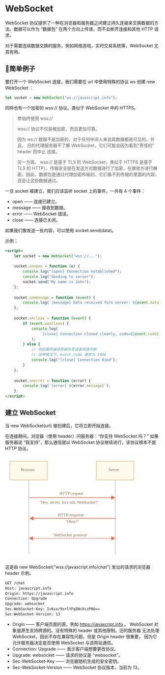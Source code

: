 # WebSocket

WebSocket 协议提供了一种在浏览器和服务器之间建立持久连接来交换数据的方法。数据可以作为 “数据包” 在两个方向上传递，而不会断开连接和其他 HTTP 请求。

对于需要连续数据交换的服务，例如网络游戏，实时交易系统等，WebSocket 尤其有用。



## 🌰简单例子

要打开一个 WebSocket 连接，我们需要在 url 中使用特殊的协议 ws 创建 new WebSocket ：

```js
let socket = new WebSocket("ws://javascript.info");
```

同样也有一个加密的 wss:// 协议。类似于 WebSocket 中的 HTTPS。

>😎始终使用 wss://
>
>wss:// 协议不仅是被加密，而且更加可靠。
>
>因为 ws:// 数据不是加密的，对于任何中间人来说其数据都是可见的。并且， 旧的代理服务器不了解 WebSocket，它们可能会因为看到“奇怪的” header 而中止 连接。
>
>另一方面， wss:// 是基于 TLS 的 WebSocket，类似于 HTTPS 是基于 TLS 的 HTTP），传输安全层在发送方对数据进行了加密，在接收方进行解密。因此，数据包是通过代理加密传输的。它们看不到传输的里面的内容，且会让这些数据通过。

一旦 socket 被建立，我们应该监听 socket 上的事件。一共有 4 个事件：

- open —— 连接已建立。
- message —— 接收到数据。
- error —— WebSocket 错误。
- close —— 连接已关闭。

如果我们像发送一些内容，可以使用 socket.send(data)。

示例：

```html
<script>
	let socket = new WebSocket("wss://...");

	socket.onopen = function (e) {
		console.log("[open] Connection established");
		console.log("Sending to server");
		socket.send("My name is John");
	};

	socket.onmessage = function (event) {
		console.log(`[message] Data received form server: ${event.data}`);
	};

	socket.onclose = function (event) {
		if (event.wasClean) {
			console.log(
				`[close] Connection closed cleanly, code=${event.code} reason=${event.reason}`
			);
		} else {
			// 例如服务器进程被杀死或者网络中断
			// 这种情况下，event.code 通常为 1006
			console.log("[close] Connection died");
		}
	};

	socket.onerror = function (error) {
		console.log(`[error] ${error.message}`);
	};
</script>
```



## 建立 WebSocket

当 new WebSocket(url) 被创建后，它将立即开始连接。

在连接期间，浏览器（使用 header）问服务器：“你支持 WebSocket 吗？” 如果服务器说 “我支持”，那么通信就以 WebSocket 协议继续进行，该协议根本不是 HTTP 协议。

![image-20221103110832149](img/image-20221103110832149.png)

这是由 new WebSocket("wss://javascript.info/chat") 发出的请求的浏览器 header 示例。

```bash
GET /chat
Host: javascript.info
Origin: https://javascript.info
Connection: Upgrade
Upgrade: websocket
Sec-WebSocket-Key: Iv8io/9s+lYFgZWcXczP8Q==
Sec-WebSocket-Version: 13
```

- Origin —— 客户端页面的源，例如 https://javascript.info 。 WebSocket 对象是原生支持跨源的。没有特殊的 header 或其他限制。旧的服务器 无法处理 WebSocket，因此不存在兼容性问题。但是 Origin header 很重要， 因为它允许服务器决定是否使用 WebSocket 与该网站通信。
- Connection: Upgrade —— 表示客户端想要更改协议。
- Upgrade: websocket —— 请求的协议是 “websocket”。
- Sec-WebSocket-Key —— 浏览器随机生成的安全密钥。
- Sec-WebSocket-Version —— WebSocket 协议版本，当前为 13。